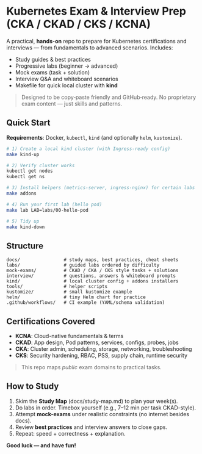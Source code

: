 # Kubernetes Exam & Interview Prep (CKA / CKAD / CKS / KCNA)

A practical, **hands-on** repo to prepare for Kubernetes certifications and interviews —
from fundamentals to advanced scenarios. Includes:
- Study guides & best practices
- Progressive labs (beginner → advanced)
- Mock exams (task + solution)
- Interview Q&A and whiteboard scenarios
- Makefile for quick local cluster with **kind**

> Designed to be copy‑paste friendly and GitHub‑ready. No proprietary exam content — just skills and patterns.

## Quick Start

**Requirements**: Docker, `kubectl`, `kind` (and optionally `helm`, `kustomize`).

```bash
# 1) Create a local kind cluster (with Ingress-ready config)
make kind-up

# 2) Verify cluster works
kubectl get nodes
kubectl get ns

# 3) Install helpers (metrics-server, ingress-nginx) for certain labs
make addons

# 4) Run your first lab (hello pod)
make lab LAB=labs/00-hello-pod

# 5) Tidy up
make kind-down
```

## Structure

```
docs/                # study maps, best practices, cheat sheets
labs/                # guided labs ordered by difficulty
mock-exams/          # CKAD / CKA / CKS style tasks + solutions
interview/           # questions, answers & whiteboard prompts
kind/                # local cluster config + addons installers
tools/               # helper scripts
kustomize/           # small kustomize example
helm/                # tiny Helm chart for practice
.github/workflows/   # CI example (YAML/schema validation)
```

## Certifications Covered

- **KCNA**: Cloud-native fundamentals & terms
- **CKAD**: App design, Pod patterns, services, configs, probes, jobs
- **CKA**: Cluster admin, scheduling, storage, networking, troubleshooting
- **CKS**: Security hardening, RBAC, PSS, supply chain, runtime security

> This repo maps *public* exam domains to practical tasks.

## How to Study
1. Skim the **Study Map** (docs/study-map.md) to plan your week(s).
2. Do labs in order. Timebox yourself (e.g., 7–12 min per task CKAD-style).
3. Attempt **mock-exams** under realistic constraints (no internet besides docs).
4. Review **best practices** and interview answers to close gaps.
5. Repeat: speed + correctness + explanation.

**Good luck — and have fun!**
